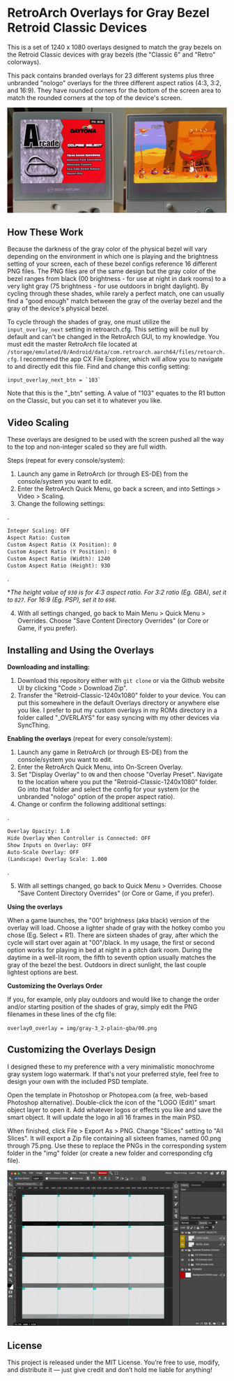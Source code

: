 # RetroArch Overlays for Gray Bezel Retroid Classic Devices

This is a set of 1240 x 1080 overlays designed to match the gray bezels on the Retroid Classic devices with gray bezels (the "Classic 6" and "Retro" colorways).

This pack contains branded overlays for 23 different systems plus three unbranded "nologo" overlays for the three different aspect ratios (4:3, 3:2, and 16:9). They have rounded corners for the bottom of the screen area to match the rounded corners at the top of the device's screen.

![](https://raw.githubusercontent.com/jd6-37/ra-overlays-retroid-classic-gray/main/assets/photo.jpeg)

## How These Work 

Because the darkness of the gray color of the physical bezel will vary depending on the environment in which one is playing and the brightness setting of your screen, each of these bezel configs reference 16 different PNG files. The PNG files are of the same design but the gray color of the bezel ranges from black (00 brightness - for use at night in dark rooms) to a very light gray (75 brightness - for use outdoors in bright daylight). By cycling through these shades, while rarely a perfect match, one can usually find a "good enough" match between the gray of the overlay bezel and the gray of the device's physical bezel.

To cycle through the shades of gray, one must utilize the `input_overlay_next` setting in retroarch.cfg. This setting will be null by default and can't be changed in the RetroArch GUI, to my knowledge. You must edit the master RetroArch file located at `/storage/emulated/0/Android/data/com.retroarch.aarch64/files/retoarch.cfg`. I recommend the app CX File Explorer, which will allow you to navigate to and directly edit this file. Find and change this config setting:

    input_overlay_next_btn = `103`

Note that this is the "_btn" setting. A value of "103" equates to the R1 button on the Classic, but you can set it to whatever you like.

## Video Scaling

These overlays are designed to be used with the screen pushed all the way to the top and non-integer scaled so they are full width.

Steps (repeat for every console/system):

1. Launch any game in RetroArch (or through ES-DE) from the console/system you want to edit. 
2. Enter the RetroArch Quick Menu, go back a screen, and into Settings > Video > Scaling.
3. Change the following settings:

.

    Integer Scaling: OFF
    Aspect Ratio: Custom
    Custom Aspect Ratio (X Position): 0
    Custom Aspect Ratio (Y Position): 0
    Custom Aspect Ratio (Width): 1240
    Custom Aspect Ratio (Height): 930
.

**The height value of `930` is for 4:3 aspect ratio. For 3:2 ratio (Eg. GBA), set it to `827`. For 16:9 (Eg. PSP), set it to `698`.*

4. With all settings changed, go back to Main Menu > Quick Menu > Overrides. Choose "Save Content Directory Overrides" (or Core or Game, if you prefer).

## Installing and Using the Overlays

**Downloading and installing:**

1. Download this repository either with `git clone` or via the Github website UI by clicking "Code > Download Zip".
2. Transfer the "Retroid-Classic-1240x1080" folder to your device. You can put this somewhere in the default Overlays directory or anywhere else you like. I prefer to put my custom overlays in my ROMs directory in a folder called "_OVERLAYS" for easy syncing with my other devices via SyncThing.

**Enabling the overlays** (repeat for every console/system):

1. Launch any game in RetroArch (or through ES-DE) from the console/system you want to edit. 
2. Enter the RetroArch Quick Menu, into On-Screen Overlay.
3. Set "Display Overlay" to `ON` and then choose "Overlay Preset". Navigate to the location where you put the "Retroid-Classic-1240x1080" folder. Go into that folder and select the config for your system (or the unbranded "nologo" option of the proper aspect ratio).
4. Change or confirm the following additional settings:

.

    Overlay Opacity: 1.0
    Hide Overlay When Controller is Connected: OFF
    Show Inputs on Overlay: OFF
    Auto-Scale Overlay: OFF
    (Landscape) Overlay Scale: 1.000
.

5. With all settings changed, go back to Quick Menu > Overrides. Choose "Save Content Directory Overrides" (or Core or Game, if you prefer).


**Using the overlays** 

When a game launches, the "00" brightness (aka black) version of the overlay will load. Choose a lighter shade of gray with the hotkey combo you chose (Eg. Select + R1). There are sixteen shades of gray, after which the cycle will start over again at "00"/black. In my usage, the first or second option works for playing in bed at night in a pitch dark room. During the daytime in a well-lit room, the fifth to seventh option usually matches the gray of the bezel the best. Outdoors in direct sunlight, the last couple lightest options are best. 

**Customizing the Overlays Order**

If you, for example, only play outdoors and would like to change the order and/or starting position of the shades of gray, simply edit the PNG filenames in these lines of the cfg file:

`overlay0_overlay = img/gray-3_2-plain-gba/00.png`

## Customizing the Overlays Design

I designed these to my preference with a very minimalistic monochrome gray system logo watermark. If that's not your preferred style, feel free to design your own with the included PSD template. 

Open the template in Photoshop or Photopea.com (a free, web-based Photoshop alternative). Double-click the icon of the "LOGO (Edit)" smart object layer to open it. Add whatever logos or effects you like and save the smart object. It will update the logo in all 16 frames in the main PSD.

When finished, click File > Export As > PNG. Change "Slices" setting to "All Slices". It will export a Zip file containing all sixteen frames, named 00.png through 75.png. Use these to replace the PNGs in the corresponding system folder in the "img" folder (or create a new folder and corresponding cfg file).


![](https://raw.githubusercontent.com/jd6-37/ra-overlays-retroid-classic-gray/main/assets/screenshot-psd.jpg)

## License

This project is released under the MIT License. You’re free to use, modify, and distribute it — just give credit and don’t hold me liable for anything!